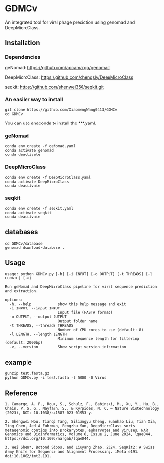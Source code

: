 # GDMCv
An integrated tool for viral phage prediction using genomad and DeepMicroClass.

## Installation
### Dependencies
geNomad: https://github.com/apcamargo/genomad

DeepMicroClass: https://github.com/chengsly/DeepMicroClass

seqkit: https://github.com/shenwei356/seqkit.git

### An easiler way to install
~~~
git clone https://github.com/XiaomengWang0413/GDMCv
cd GDMCv
~~~
You can use anaconda to install the ***.yaml. 
### geNomad
~~~
conda env create -f geNomad.yaml
conda activate genomad
conda deactivate
~~~

### DeepMicroClass
~~~
conda env create -f DeepMicroClass.yaml
conda activate DeepMicroClass
conda deactivate
~~~

### seqkit
~~~
conda env create -f seqkit.yaml
conda activate seqkit
conda deactivate
~~~

## databases
~~~
cd GDMCv/database
genomad download-database .
~~~

## Usage

~~~
usage: python GDMCv.py [-h] [-i INPUT] [-o OUTPUT] [-t THREADS] [-l LENGTH] [-v]

Run geNomad and DeepMicroClass pipeline for viral sequence prediction and extraction.

options:
  -h, --help            show this help message and exit
  -i INPUT, --input INPUT
                        Input file (FASTA format)
  -o OUTPUT, --output OUTPUT
                        Output folder name
  -t THREADS, --threads THREADS
                        Number of CPU cores to use (default: 8)
  -l LENGTH, --length LENGTH
                        Minimum sequence length for filtering (default: 2000bp)
  -v, --version         Show script version information
~~~
## example
~~~
gunzip test.fasta.gz
python GDMCv.py -i test.fasta -l 5000 -0 Virus
~~~

## Reference
~~~
1. Camargo, A. P., Roux, S., Schulz, F., Babinski, M., Xu, Y., Hu, B., Chain, P. S. G., Nayfach, S., & Kyrpides, N. C. — Nature Biotechnology (2023), DOI: 10.1038/s41587-023-01953-y.

2. Shengwei Hou, Tianqi Tang, Siliangyu Cheng, Yuanhao Liu, Tian Xia, Ting Chen, Jed A Fuhrman, Fengzhu Sun, DeepMicroClass sorts metagenomic contigs into prokaryotes, eukaryotes and viruses, NAR Genomics and Bioinformatics, Volume 6, Issue 2, June 2024, lqae044, https://doi.org/10.1093/nargab/lqae044.

3. Wei Shen*, Botond Sipos, and Liuyang Zhao. 2024. SeqKit2: A Swiss Army Knife for Sequence and Alignment Processing. iMeta e191. doi:10.1002/imt2.191.
~~~

